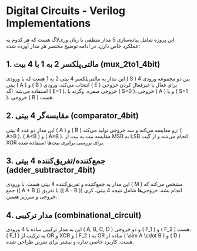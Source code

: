 # Digital Circuits - Verilog Implementations

این پروژه شامل پیاده‌سازی 5 مدار منطقی با زبان وری‌لاگ هست که هر کدوم یه عملکرد خاص دارن. در ادامه توضیح مختصر هر مدار آورده شده:

## 1. مالتی‌پلکسر 2 به 1 با 4 بیت (mux_2to1_4bit)
این مدار یه مالتی‌پلکسر 4 بیتی 2 به 1 هست که با ورودی \( S \) بین دو مجموعه ورودی 4 بیتی \( A \) و \( B \) انتخاب می‌کنه. ورودی \( E \) برای فعال یا غیرفعال کردن خروجی استفاده می‌شه. اگه \( E=1 \)، خروجی صفره، وگرنه با \( S=0 \)، خروجی \( A \) و با \( S=1 \)، خروجی \( B \) هست.

## 2. مقایسه‌گر 4 بیتی (comparator_4bit)
این مدار دو عدد 4 بیتی \( A \) و \( B \) رو مقایسه می‌کنه و سه خروجی تولید می‌کنه: \( A>B \)، \( A<B \) و \( A=B \). مقایسه بیت به بیت از MSB به LSB انجام می‌شه و از گیت XOR برای بررسی برابری بیت‌ها استفاده شده.

## 3. جمع‌کننده/تفریق‌کننده 4 بیتی (adder_subtractor_4bit)
این مدار یه جمع‌کننده و تفریق‌کننده 4 بیتی هست. با ورودی \( M \) مشخص می‌کنه که جمع (\( A + B \)) یا تفریق (\( A - B \)) انجام بشه. خروجی‌ها شامل نتیجه 4 بیتی، کری خروجی و سرریز هستن.

## 4. مدار ترکیبی (combinational_circuit)
این یه مدار ترکیبی ساده با 4 ورودی \( A, B, C, D \) و دو خروجی \( F_1 \) و \( F_2 \) هست. \( F_1 \) یه ترکیب از OR و XOR و \( F_2 \) یه OR ساده از \( \sim A \cdot B \) و \( D \) هست. کاربرد خاصی نداره و بیشتر برای تمرین طراحی شده.